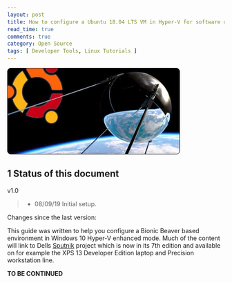 ```yaml
---
layout: post
title: How to configure a Ubuntu 18.04 LTS VM in Hyper-V for software development
read_time: true
comments: true
category: Open Source 
tags: [ Developer Tools, Linux Tutorials ]
---
```


![Project Sputnik](/assets/sputnik.png)

**1 Status of this document**
-----------------------------

v1.0
> * 08/09/19 Initial setup.

Changes since the last version:

This guide was written to help you configure a Bionic Beaver based environment in Windows 10 Hyper-V enhanced mode.
Much of the content will link to Dells [Sputnik](https://bartongeorge.io/2018/11/29/sputnik-turns-6-presenting-the-folks-behind-it/) project which is now in its 7th edition and available on for example the XPS 13 Developer Edition laptop and Precision workstation line.

**TO BE CONTINUED**

